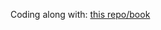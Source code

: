 Coding along with:
<a href="https://github.com/ava-orange-education/Ultimate-Java-for-Data-Analytics-and-Machine-Learning">this repo/book</a>
